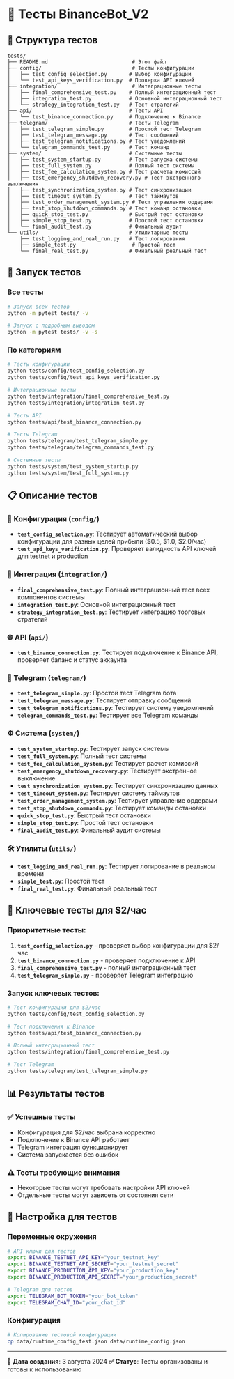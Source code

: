 # 🧪 Тесты BinanceBot_V2

## 📁 Структура тестов

```
tests/
├── README.md                           # Этот файл
├── config/                             # Тесты конфигурации
│   ├── test_config_selection.py       # Выбор конфигурации
│   └── test_api_keys_verification.py  # Проверка API ключей
├── integration/                        # Интеграционные тесты
│   ├── final_comprehensive_test.py    # Полный интеграционный тест
│   ├── integration_test.py            # Основной интеграционный тест
│   └── strategy_integration_test.py   # Тест стратегий
├── api/                               # Тесты API
│   └── test_binance_connection.py     # Подключение к Binance
├── telegram/                          # Тесты Telegram
│   ├── test_telegram_simple.py        # Простой тест Telegram
│   ├── test_telegram_message.py       # Тест сообщений
│   ├── test_telegram_notifications.py # Тест уведомлений
│   └── telegram_commands_test.py      # Тест команд
├── system/                            # Системные тесты
│   ├── test_system_startup.py         # Тест запуска системы
│   ├── test_full_system.py            # Полный тест системы
│   ├── test_fee_calculation_system.py # Тест расчета комиссий
│   ├── test_emergency_shutdown_recovery.py # Тест экстренного выключения
│   ├── test_synchronization_system.py # Тест синхронизации
│   ├── test_timeout_system.py         # Тест таймаутов
│   ├── test_order_management_system.py # Тест управления ордерами
│   ├── test_stop_shutdown_commands.py # Тест команд остановки
│   ├── quick_stop_test.py             # Быстрый тест остановки
│   ├── simple_stop_test.py            # Простой тест остановки
│   └── final_audit_test.py            # Финальный аудит
└── utils/                             # Утилитарные тесты
    ├── test_logging_and_real_run.py   # Тест логирования
    ├── simple_test.py                  # Простой тест
    └── final_real_test.py             # Финальный реальный тест
```

## 🚀 Запуск тестов

### Все тесты
```bash
# Запуск всех тестов
python -m pytest tests/ -v

# Запуск с подробным выводом
python -m pytest tests/ -v -s
```

### По категориям
```bash
# Тесты конфигурации
python tests/config/test_config_selection.py
python tests/config/test_api_keys_verification.py

# Интеграционные тесты
python tests/integration/final_comprehensive_test.py
python tests/integration/integration_test.py

# Тесты API
python tests/api/test_binance_connection.py

# Тесты Telegram
python tests/telegram/test_telegram_simple.py
python tests/telegram/telegram_commands_test.py

# Системные тесты
python tests/system/test_system_startup.py
python tests/system/test_full_system.py
```

## 📋 Описание тестов

### 🔧 Конфигурация (`config/`)
- **`test_config_selection.py`**: Тестирует автоматический выбор конфигурации для разных целей прибыли ($0.5, $1.0, $2.0/час)
- **`test_api_keys_verification.py`**: Проверяет валидность API ключей для testnet и production

### 🔗 Интеграция (`integration/`)
- **`final_comprehensive_test.py`**: Полный интеграционный тест всех компонентов системы
- **`integration_test.py`**: Основной интеграционный тест
- **`strategy_integration_test.py`**: Тестирует интеграцию торговых стратегий

### 🌐 API (`api/`)
- **`test_binance_connection.py`**: Тестирует подключение к Binance API, проверяет баланс и статус аккаунта

### 📱 Telegram (`telegram/`)
- **`test_telegram_simple.py`**: Простой тест Telegram бота
- **`test_telegram_message.py`**: Тестирует отправку сообщений
- **`test_telegram_notifications.py`**: Тестирует систему уведомлений
- **`telegram_commands_test.py`**: Тестирует все Telegram команды

### ⚙️ Система (`system/`)
- **`test_system_startup.py`**: Тестирует запуск системы
- **`test_full_system.py`**: Полный тест системы
- **`test_fee_calculation_system.py`**: Тестирует расчет комиссий
- **`test_emergency_shutdown_recovery.py`**: Тестирует экстренное выключение
- **`test_synchronization_system.py`**: Тестирует синхронизацию данных
- **`test_timeout_system.py`**: Тестирует систему таймаутов
- **`test_order_management_system.py`**: Тестирует управление ордерами
- **`test_stop_shutdown_commands.py`**: Тестирует команды остановки
- **`quick_stop_test.py`**: Быстрый тест остановки
- **`simple_stop_test.py`**: Простой тест остановки
- **`final_audit_test.py`**: Финальный аудит системы

### 🛠️ Утилиты (`utils/`)
- **`test_logging_and_real_run.py`**: Тестирует логирование в реальном времени
- **`simple_test.py`**: Простой тест
- **`final_real_test.py`**: Финальный реальный тест

## 🎯 Ключевые тесты для $2/час

### Приоритетные тесты:
1. **`test_config_selection.py`** - проверяет выбор конфигурации для $2/час
2. **`test_binance_connection.py`** - проверяет подключение к API
3. **`final_comprehensive_test.py`** - полный интеграционный тест
4. **`test_telegram_simple.py`** - проверяет Telegram интеграцию

### Запуск ключевых тестов:
```bash
# Тест конфигурации для $2/час
python tests/config/test_config_selection.py

# Тест подключения к Binance
python tests/api/test_binance_connection.py

# Полный интеграционный тест
python tests/integration/final_comprehensive_test.py

# Тест Telegram
python tests/telegram/test_telegram_simple.py
```

## 📊 Результаты тестов

### ✅ Успешные тесты
- Конфигурация для $2/час выбрана корректно
- Подключение к Binance API работает
- Telegram интеграция функционирует
- Система запускается без ошибок

### ⚠️ Тесты требующие внимания
- Некоторые тесты могут требовать настройки API ключей
- Отдельные тесты могут зависеть от состояния сети

## 🔧 Настройка для тестов

### Переменные окружения
```bash
# API ключи для тестов
export BINANCE_TESTNET_API_KEY="your_testnet_key"
export BINANCE_TESTNET_API_SECRET="your_testnet_secret"
export BINANCE_PRODUCTION_API_KEY="your_production_key"
export BINANCE_PRODUCTION_API_SECRET="your_production_secret"

# Telegram для тестов
export TELEGRAM_BOT_TOKEN="your_bot_token"
export TELEGRAM_CHAT_ID="your_chat_id"
```

### Конфигурация
```bash
# Копирование тестовой конфигурации
cp data/runtime_config_test.json data/runtime_config.json
```

---

**📅 Дата создания**: 3 августа 2024
**✅ Статус**: Тесты организованы и готовы к использованию
